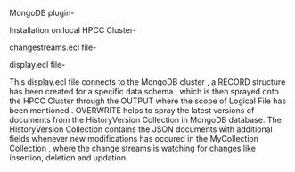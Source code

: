 MongoDB plugin-

Installation on local HPCC Cluster-





changestreams.ecl file-













display.ecl file-

This display.ecl file connects to the MongoDB cluster , a RECORD structure has been created for a specific data schema , which is then sprayed onto the HPCC Cluster through the OUTPUT where the scope of Logical File has been mentioned .
OVERWRITE helps to spray the latest versions of documents from the HistoryVersion Collection in MongoDB database.
The HistoryVersion Collection contains the JSON documents with additional fields whenever new modifications has occured in the MyCollection Collection , where the change streams is watching for changes like insertion, deletion and updation.

